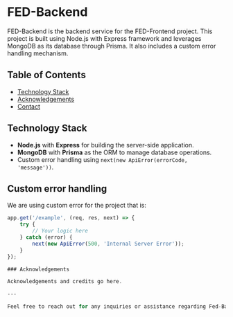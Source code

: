 # FED-Backend

FED-Backend is the backend service for the FED-Frontend project. This project is built using Node.js with Express framework and leverages MongoDB as its database through Prisma. It also includes a custom error handling mechanism.

## Table of Contents
- [Technology Stack](#technology-stack)
- [Acknowledgements](#acknowledgements)
- [Contact](#contact)

## Technology Stack
- **Node.js** with **Express** for building the server-side application.
- **MongoDB** with **Prisma** as the ORM to manage database operations.
- Custom error handling using `next(new ApiError(errorCode, 'message'))`.


## Custom error handling

We are using custom error for the project that is:
```javascript
app.get('/example', (req, res, next) => {
    try {
        // Your logic here
    } catch (error) {
        next(new ApiError(500, 'Internal Server Error'));
    }
});

### Acknowledgements

Acknowledgements and credits go here.

---

Feel free to reach out for any inquiries or assistance regarding Fed-Backend. Happy coding and entrepreneurship!